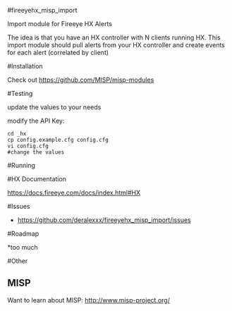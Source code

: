 #fireeyehx_misp_import

Import module for Fireeye HX Alerts

The idea is that you have an HX controller with N clients running HX. This import module should pull alerts from your HX controller and create events for each alert (correlated by client)

#Installation

Check out https://github.com/MISP/misp-modules

#Testing

update the values to your needs

modify the API Key:
```
cd _hx
cp config.example.cfg config.cfg
vi config.cfg
#change the values
```

#Running

#HX Documentation

https://docs.fireeye.com/docs/index.html#HX

#Issues

* https://github.com/deralexxx/fireeyehx_misp_import/issues

#Roadmap

*too much

#Other

## MISP
Want to learn about MISP: http://www.misp-project.org/